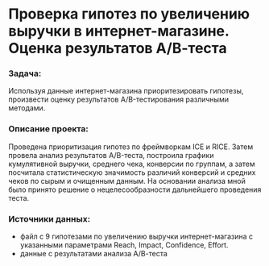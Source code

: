 # Проверка гипотез по увеличению выручки в интернет-магазине. Оценка результатов А/В-теста

### Задача:
Используя данные интернет-магазина приоритезировать гипотезы, произвести оценку результатов A/B-тестирования различными методами.

### Описание проекта:
Проведена приоритизация гипотез по фреймворкам ICE и RICE. Затем провела анализ результатов A/B-теста, построила графики кумулятивной выручки, среднего чека, конверсии по группам, а затем посчитала статистическую значимость различий конверсий и средних чеков по сырым и очищенным данным. На основании анализа мной было принято решение о нецелесообразности дальнейшего проведения теста.

### Источники данных:
- файл с 9 гипотезами по увеличению выручки интернет-магазина с указанными параметрами Reach, Impact, Confidence, Effort.
- данные с результатами анализа А/В-теста
